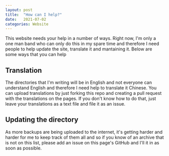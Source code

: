 ```yaml
---
layout: post
title:  "How can I help?"
date:   2021-07-02
categories: Website
---
```

This website needs your help in a number of ways. Right now, I'm only a one man band who can only do this in my spare time and therefore I need people to help update the site, translate it and mantaining it. Below are some ways that you can help

## Translation
The directories that I'm writing will be in English and not everyone can understand English and therefore I need help to translate it Chinese. You can upload translations by just forking this repo and creating a pull request with the translations on the pages. If you don't know how to do that, just leave your translations as a text file and file it as an issue.

## Updating the directory
As more backups are being uploaded to the internet, it's getting harder and harder for me to keep track of them all and so if you know of an archive that is not on this list, please add an issue on this page's GitHub and I'll it in as soon as possible.
